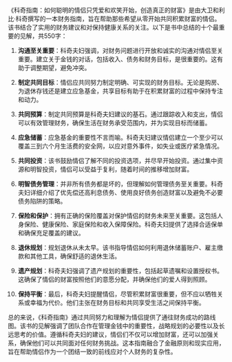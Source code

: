《科奇指南：如何聪明的情侣只凭爱和欢笑开始，创造真正的财富》是由大卫和利比·科奇撰写的一本财务指南，旨在帮助那些希望从零开始共同积累财富的情侣。该书结合了实用的财务建议和对保持健康关系的关注。以下是书中总结的十个最重要的见解，共550字：

1. **沟通至关重要**：科奇夫妇强调，对财务问题进行开放和诚实的沟通对情侣至关重要。建立关于金钱的对话，包括收入、债务和财务目标，是很重要的。这有助于调整期望，避免冲突。

2. **制定共同目标**：情侣应共同努力制定明确、可实现的财务目标。无论是购房、为退休存钱还是建立应急基金，共享目标有助于在积累财富的过程中保持专注和动力。

3. **共同预算**：制定共同预算是科奇夫妇建议的基石。通过跟踪收入和支出，情侣可以有效管理财务，确保生活在财务承受范围内，并为实现目标而储蓄。

4. **应急储蓄**：应急基金的重要性不言而喻。科奇夫妇建议情侣建立一个至少可以覆盖三到六个月生活费的安全网，以应对意外事件，如失业或医疗紧急情况。

5. **共同投资**：该书鼓励情侣了解不同的投资选项，并尽早开始投资。通过集中资源和明智投资，情侣可以受益于复利，随着时间的推移增加财富。

6. **明智债务管理**：并非所有债务都是坏的，但理解如何管理债务至关重要。科奇夫妇详细介绍了优先偿还高利息债务、使用良好债务创造财富以及避免不必要债务陷阱的策略。

7. **保险和保护**：拥有正确的保险覆盖对保护情侣的财务未来至关重要。这包括人身保险、健康保险、家庭保险和收入保障保险。科奇夫妇提供了选择合适保单和确保充足覆盖的建议。

8. **退休规划**：规划退休从未太早。该书指导情侣如何利用退休储蓄账户、雇主缴款和其他工具，确保舒适的退休生活。

9. **遗产规划**：科奇夫妇强调了遗产规划的重要性，包括起草遗嘱和设置授权书。这确保了情侣的财富按照他们的意愿分配，并确保他们的爱人得到照顾。

10. **保持平衡**：最后，科奇夫妇提醒情侣，尽管积累财富很重要，但不应以牺牲关系或幸福为代价。他们主张在财务目标和共同享受生活之间保持平衡。

总的来说，《科奇指南》通过共同努力和理解为情侣提供了通往财务成功的路线图。该书的见解强调了团队合作在管理金钱中的重要性，战略规划的必要性以及长远思考的价值。遵循科奇夫妇的建议，情侣们不仅可以增加财富，还可以加强关系，确保他们可以共同面对任何财务挑战。这本指南融合了金融原则和现实应用，旨在帮助情侣作为一个团结一致的前线应对个人财务的复杂性。